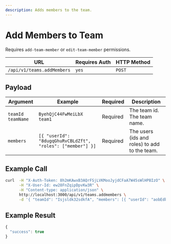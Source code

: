 ```yaml
---
description: Adds members to the team.
---
```


# Add Members to Team

Requires `add-team-member` or `edit-team-member` permissions.

| URL                        | Requires Auth | HTTP Method |
| -------------------------- | ------------- | ----------- |
| `/api/v1/teams.addMembers` | `yes`         | `POST`      |

## Payload

| Argument            | Example                                                    | Required | Description                                   |
| ------------------- | ---------------------------------------------------------- | -------- | --------------------------------------------- |
| `teamId` `teamName` | `ByehQjC44FwMeiLbX` `team1`                                | Required | The team id. The team name.                   |
| `members`           | `[{ "userId": "8dugqGhuRvCBLdZft", "roles": ["member"] }]` | Required | The users (ids and roles) to add to the team. |

## Example Call

```bash
curl  -H "X-Auth-Token: 8h2mKAwxB3AQrFSjLVKMooJyjdCFaA7W45sWlHP8IzO" \
      -H "X-User-Id: ew28FnZqipDpvKw3R" \
      -H "Content-type: application/json" \
      http://localhost:3000/api/v1/teams.addmembers \
      -d '{ "teamId": "Isjsldk32sdkfA", "members": [{ "userId": "aobEdbYhXfu5hkeqG", "roles": ["owner"]}] }'
```

## Example Result

```javascript
{
  "success": true
}
```
